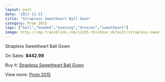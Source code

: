 ```yaml
---
layout: post
date: '2017-11-21'
title: "Strapless Sweetheart Ball Gown"
category: Prom 2015
tags: ["ball","beaded","evening","dresses","sweetheart"]
image: http://img.transblink.com/11105-thickbox_default/strapless-sweetheart-ball-gown.jpg
---
```

Strapless Sweetheart Ball Gown

On Sales: **$442.99**
<a href="https://www.transblink.com/en/prom-2015/3612-strapless-sweetheart-ball-gown.html"><amp-img layout="responsive" width="600" height="600" src="//img.transblink.com/11105-thickbox_default/strapless-sweetheart-ball-gown.jpg" alt="Strapless Sweetheart Ball Gown 0" /></a>
<a href="https://www.transblink.com/en/prom-2015/3612-strapless-sweetheart-ball-gown.html"><amp-img layout="responsive" width="600" height="600" src="//img.transblink.com/11108-thickbox_default/strapless-sweetheart-ball-gown.jpg" alt="Strapless Sweetheart Ball Gown 1" /></a>
<a href="https://www.transblink.com/en/prom-2015/3612-strapless-sweetheart-ball-gown.html"><amp-img layout="responsive" width="600" height="600" src="//img.transblink.com/11107-thickbox_default/strapless-sweetheart-ball-gown.jpg" alt="Strapless Sweetheart Ball Gown 2" /></a>
<a href="https://www.transblink.com/en/prom-2015/3612-strapless-sweetheart-ball-gown.html"><amp-img layout="responsive" width="600" height="600" src="//img.transblink.com/11106-thickbox_default/strapless-sweetheart-ball-gown.jpg" alt="Strapless Sweetheart Ball Gown 3" /></a>

Buy it: [Strapless Sweetheart Ball Gown](https://www.transblink.com/en/prom-2015/3612-strapless-sweetheart-ball-gown.html "Strapless Sweetheart Ball Gown")

View more: [Prom 2015](https://www.transblink.com/en/10-prom-2015 "Prom 2015")